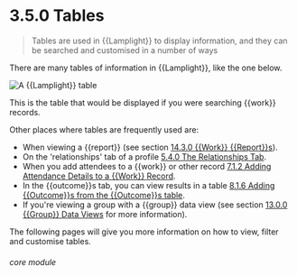 # 3.5.0 Tables

> Tables are used in {{Lamplight}} to display information, and they can be searched and customised in a number of ways



There are many tables of information in {{Lamplight}}, like the one below. 

![A {{Lamplight}} table](14a.png)

This is the table that would be displayed if you were searching {{work}} records. 

Other places where tables are frequently used are:

- When viewing a {{report}} (see section [14.3.0 {{Work}} {{Report}}s](help/index/p/14.3.0)).
- On the 'relationships' tab of a profile [5.4.0 The Relationships Tab](help/index/p/5.4.0).
- When you add attendees to a {{work}} or other record [7.1.2 Adding Attendance Details to a {{Work}} Record](help/index/p/7.1.2).
- In the {{outcome}}s tab, you can view results in a table [8.1.6 Adding {{Outcome}}s from the {{Outcome}}s table](help/index/p/8.1.6).
- If you're viewing a group with a {{group}} data view (see section [13.0.0 {{Group}} Data Views](help/index/p/13.0.0) for more information).

The following pages will give you more information on how to view, filter and customise tables. 


###### core module


